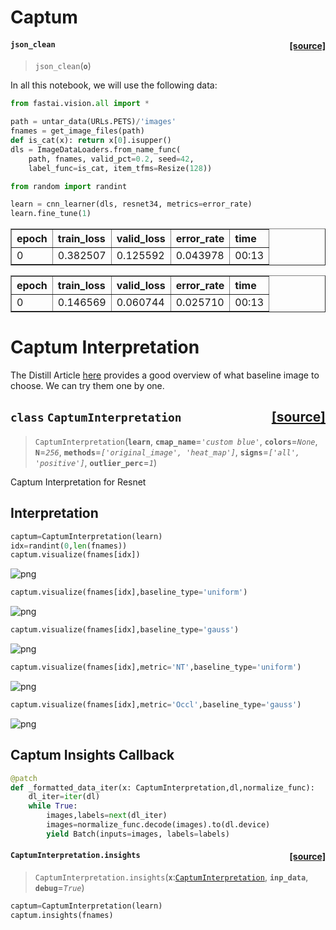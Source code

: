 # Captum




<h4 id="json_clean" class="doc_header"><code>json_clean</code><a href="https://github.com/fastai/fastai/tree/master/fastai/callback/captum.py#L16" class="source_link" style="float:right">[source]</a></h4>

> <code>json_clean</code>(**`o`**)




In all this notebook, we will use the following data:

```python
from fastai.vision.all import *
```

```python
path = untar_data(URLs.PETS)/'images'
fnames = get_image_files(path)
def is_cat(x): return x[0].isupper()
dls = ImageDataLoaders.from_name_func(
    path, fnames, valid_pct=0.2, seed=42,
    label_func=is_cat, item_tfms=Resize(128))
```

```python
from random import randint
```

```python
learn = cnn_learner(dls, resnet34, metrics=error_rate)
learn.fine_tune(1)
```


<table border="1" class="dataframe">
  <thead>
    <tr style="text-align: left;">
      <th>epoch</th>
      <th>train_loss</th>
      <th>valid_loss</th>
      <th>error_rate</th>
      <th>time</th>
    </tr>
  </thead>
  <tbody>
    <tr>
      <td>0</td>
      <td>0.382507</td>
      <td>0.125592</td>
      <td>0.043978</td>
      <td>00:13</td>
    </tr>
  </tbody>
</table>



<table border="1" class="dataframe">
  <thead>
    <tr style="text-align: left;">
      <th>epoch</th>
      <th>train_loss</th>
      <th>valid_loss</th>
      <th>error_rate</th>
      <th>time</th>
    </tr>
  </thead>
  <tbody>
    <tr>
      <td>0</td>
      <td>0.146569</td>
      <td>0.060744</td>
      <td>0.025710</td>
      <td>00:13</td>
    </tr>
  </tbody>
</table>


# Captum Interpretation

The Distill Article [here](https://distill.pub/2020/attribution-baselines/) provides a good overview of what baseline image to choose. We can try them one by one.


<h2 id="CaptumInterpretation" class="doc_header"><code>class</code> <code>CaptumInterpretation</code><a href="https://github.com/fastai/fastai/tree/master/fastai/callback/captum.py#L33" class="source_link" style="float:right">[source]</a></h2>

> <code>CaptumInterpretation</code>(**`learn`**, **`cmap_name`**=*`'custom blue'`*, **`colors`**=*`None`*, **`N`**=*`256`*, **`methods`**=*`['original_image', 'heat_map']`*, **`signs`**=*`['all', 'positive']`*, **`outlier_perc`**=*`1`*)

Captum Interpretation for Resnet


## Interpretation

```python
captum=CaptumInterpretation(learn)
idx=randint(0,len(fnames))
captum.visualize(fnames[idx])
```


![png](output_16_0.png)


```python
captum.visualize(fnames[idx],baseline_type='uniform')
```


![png](output_17_0.png)


```python
captum.visualize(fnames[idx],baseline_type='gauss')
```


![png](output_18_0.png)


```python
captum.visualize(fnames[idx],metric='NT',baseline_type='uniform')
```


![png](output_19_0.png)


```python
captum.visualize(fnames[idx],metric='Occl',baseline_type='gauss')
```


![png](output_20_0.png)


## Captum Insights Callback

```python
@patch
def _formatted_data_iter(x: CaptumInterpretation,dl,normalize_func):
    dl_iter=iter(dl)
    while True:
        images,labels=next(dl_iter)
        images=normalize_func.decode(images).to(dl.device)
        yield Batch(inputs=images, labels=labels)
```


<h4 id="CaptumInterpretation.insights" class="doc_header"><code>CaptumInterpretation.insights</code><a href="https://github.com/fastai/fastai/tree/master/fastai/callback/captum.py#L104" class="source_link" style="float:right">[source]</a></h4>

> <code>CaptumInterpretation.insights</code>(**`x`**:[`CaptumInterpretation`](/callback.captum.html#CaptumInterpretation), **`inp_data`**, **`debug`**=*`True`*)




```python
captum=CaptumInterpretation(learn)
captum.insights(fnames)
```
